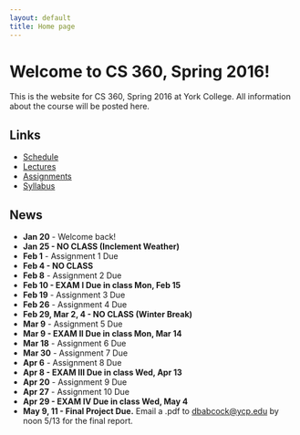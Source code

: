 ```yaml
---
layout: default
title: Home page
---
```


# Welcome to CS 360, Spring 2016!

This is the website for CS 360, Spring 2016 at York College.
All information about the course will be posted here.

## Links

* [Schedule](schedule/index.html)
* [Lectures](lectures/index.html)
* [Assignments](assign/index.html)
* [Syllabus](syllabus.html)

## News

* **Jan 20** - Welcome back!
* **Jan 25 - NO CLASS (Inclement Weather)**
* **Feb 1** - Assignment 1 Due
* **Feb 4 - NO CLASS**
* **Feb 8** - Assignment 2 Due
* **Feb 10 - EXAM I Due in class Mon, Feb 15**
* **Feb 19** - Assignment 3 Due
* **Feb 26** - Assignment 4 Due
* **Feb 29, Mar 2, 4 - NO CLASS (Winter Break)**
* **Mar 9** - Assignment 5 Due
* **Mar 9 - EXAM II Due in class Mon, Mar 14**
* **Mar 18** - Assignment 6 Due
* **Mar 30** - Assignment 7 Due
* **Apr 6** - Assignment 8 Due
* **Apr 8 - EXAM III Due in class Wed, Apr 13**
* **Apr 20** - Assignment 9 Due
* **Apr 27** - Assignment 10 Due
* **Apr 29 - EXAM IV Due in class Wed, May 4**
* **May 9, 11 - Final Project Due.** Email a .pdf to dbabcock@ycp.edu by noon 5/13 for the final report.
